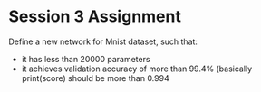 # Session 3  Assignment

Define a new network for Mnist dataset, such that:
- it has less than 20000 parameters
- it achieves validation accuracy of more than 99.4% (basically print(score) should be more than 0.994
